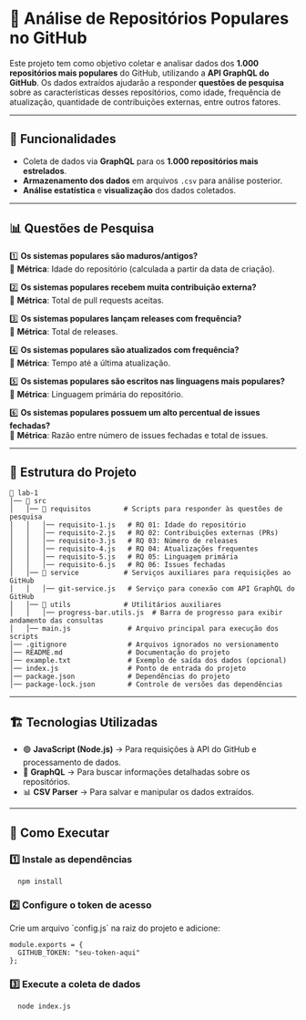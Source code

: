 # 🚀 Análise de Repositórios Populares no GitHub  

Este projeto tem como objetivo coletar e analisar dados dos **1.000 repositórios mais populares** do GitHub, utilizando a **API GraphQL do GitHub**. Os dados extraídos ajudarão a responder **questões de pesquisa** sobre as características desses repositórios, como idade, frequência de atualização, quantidade de contribuições externas, entre outros fatores.  

---

## 📌 Funcionalidades  

- Coleta de dados via **GraphQL** para os **1.000 repositórios mais estrelados**.  
- **Armazenamento dos dados** em arquivos `.csv` para análise posterior.  
- **Análise estatística** e **visualização** dos dados coletados.  

---

## 📊 Questões de Pesquisa  

1️⃣ **Os sistemas populares são maduros/antigos?**  
    🔹 **Métrica**: Idade do repositório (calculada a partir da data de criação).  

2️⃣ **Os sistemas populares recebem muita contribuição externa?**  
    🔹 **Métrica**: Total de pull requests aceitas.  

3️⃣ **Os sistemas populares lançam releases com frequência?**  
    🔹 **Métrica**: Total de releases.  

4️⃣ **Os sistemas populares são atualizados com frequência?**  
    🔹 **Métrica**: Tempo até a última atualização.  

5️⃣ **Os sistemas populares são escritos nas linguagens mais populares?**  
    🔹 **Métrica**: Linguagem primária do repositório.  

6️⃣ **Os sistemas populares possuem um alto percentual de issues fechadas?**  
    🔹 **Métrica**: Razão entre número de issues fechadas e total de issues.  

---

## 📂 Estrutura do Projeto  

```plaintext
📂 lab-1
│── 📂 src
│   │── 📂 requisitos        # Scripts para responder às questões de pesquisa
│   │   │── requisito-1.js   # RQ 01: Idade do repositório
│   │   │── requisito-2.js   # RQ 02: Contribuições externas (PRs)
│   │   │── requisito-3.js   # RQ 03: Número de releases
│   │   │── requisito-4.js   # RQ 04: Atualizações frequentes
│   │   │── requisito-5.js   # RQ 05: Linguagem primária
│   │   │── requisito-6.js   # RQ 06: Issues fechadas
│   │── 📂 service           # Serviços auxiliares para requisições ao GitHub
│   │   │── git-service.js   # Serviço para conexão com API GraphQL do GitHub
│   │── 📂 utils             # Utilitários auxiliares
│   │   │── progress-bar.utils.js  # Barra de progresso para exibir andamento das consultas
│   │── main.js              # Arquivo principal para execução dos scripts
│── .gitignore               # Arquivos ignorados no versionamento
│── README.md                # Documentação do projeto
│── example.txt              # Exemplo de saída dos dados (opcional)
│── index.js                 # Ponto de entrada do projeto
│── package.json             # Dependências do projeto
│── package-lock.json        # Controle de versões das dependências
```

---

## 🏗 Tecnologias Utilizadas  

- 🟢 **JavaScript (Node.js)** → Para requisições à API do GitHub e processamento de dados.  
- 🔵 **GraphQL** → Para buscar informações detalhadas sobre os repositórios.  
- 📊 **CSV Parser** → Para salvar e manipular os dados extraídos.  

---

## 🚀 Como Executar  

### 1️⃣ Instale as dependências  
```
  npm install
```

### 2️⃣ Configure o token de acesso  
Crie um arquivo \`config.js\` na raiz do projeto e adicione:  
```
module.exports = {
  GITHUB_TOKEN: "seu-token-aqui"
};
```

### 3️⃣ Execute a coleta de dados  
```
  node index.js
```

